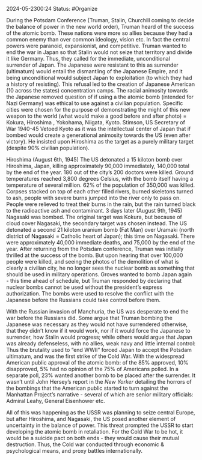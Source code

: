 2024-05-2300:24
Status: #Organize 

During the Potsdam Conference (Truman, Stalin, Churchill coming to decide the balance of power in the new world order), Truman heard of the success of the atomic bomb. These nations were more so allies because they had a common enemy than over common ideology, vision etc. In fact the central powers were paranoid, expansionist, and competitive. Truman wanted to end the war in Japan so that Stalin would not seize that territory and divide it like Germany. Thus, they called for the immediate, unconditional surrender of Japan. The Japanese were resistant to this as surrender (ultimatum) would entail the dismantling of the Japanese Empire, and it being unconditional would subject Japan to exploitation (to which they had a history of resisting). This refusal led to the creation of Japanese American (10 across the states) concentration camps. The racial animosity towards the Japanese removed question of if using a the atomic bomb (intended for Nazi Germany) was ethical to use against a civilian population. Specific cities were chosen for the purpose of demonstrating the might of this new weapon to the world (what would make a good before and after photo) = Kokura, Hiroshima , Yokohama, Niigata, Kyoto. Stimson, US Secretary of War 1940-45 Vetoed Kyoto as it was the intellectual center of Japan that if bombed would create a generational animosity towards the US (even after victory). He insisted upon Hiroshima as the target as a purely military target (despite 90% civilian population).

Hiroshima (August 6th, 1945) The US detonated a 15 kiloton bomb over Hiroshima, Japan, killing approximately 90,000 immediately, 140,000 total by the end of the year. 180 out of the city’s 200 doctors were killed. Ground temperatures reached 3,800 degrees Celsius, with the bomb itself having a temperature of several million. 62% of the population of 350,000 was killed. Corpses stacked on top of each other filled rivers, burned skeletons turned to ash, people with severe burns jumped into the river only to pass on. People were relieved to treat their burns in the rain, but the rain turned black to the radioactive ash and contaminant. 3 days later (August 9th, 1945) Nagasaki was bombed. The original target was Kokura, but because of cloud cover Nagasaki, the secondary target was chosen instead. The US detonated a second 21 kiloton uranium bomb (Fat Man) over Uramaki (north district of Nagasaki = Catholic heart of Japan); this time on Nagasaki. There were approximately 40,000 immediate deaths, and 75,000 by the end of the year. After returning from the Potsdam conference, Truman was initially thrilled at the success of the bomb. But upon hearing that over 100,000 people were killed, and seeing the photos of the demolition of what is clearly a civilian city, he no longer sees the nuclear bomb as something that should be used in military operations. Groves wanted to bomb Japan again - this time ahead of schedule, but Truman responded by declaring that nuclear bombs cannot be used without the president’s express authorization. The bombs were used to resolve the conflict with the Japanese before the Russians could take control before them.

With the Russian invasion of Manchuria, the US was desperate to end the war before the Russians did. Some argue that Truman bombing the Japanese was necessary as they would not have surrendered otherwise, that they didn’t know if it would work, nor if it would force the Japanese to surrender, how Stalin would progress; while others would argue that Japan was already defenseless, with no allies, weak navy and little internal control: Thus the brutality used to “end WWII” forced Japan to accept the Potsdam ultimatum, and was the first strike of the Cold War. With the widespread American public approval of the atomic bomb: of the 85% approved, 10% disapproved, 5% had no opinion of the 75% of Americans polled. In a separate poll, 23% wanted another bomb to be placed after the surrender. It wasn’t until John Hersey’s report in the _New Yorker_ detailing the horrors of the bombings that the American public started to turn against the Manhattan Project’s narrative - several of which are senior military officials: Admiral Leahy, General Eisenhower etc.

All of this was happening as the USSR was planning to seize central Europe, but after Hiroshima, and Nagasaki, the US posed another element of uncertainty in the balance of power. This threat prompted the USSR to start developing the atomic bomb in retaliation. For the Cold War to be hot, it would be a suicide pact on both ends - they would cause their mutual destruction. Thus, the Cold war conducted through economic & psychological means, and proxy battles internationally.